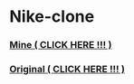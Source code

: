 # Nike-clone

### [Mine ( CLICK HERE !!! ) ](https://01057057kim.github.io/Nike-Clone/)
### [Original ( CLICK HERE !!! ) ](https://www.nike.com/ca)

